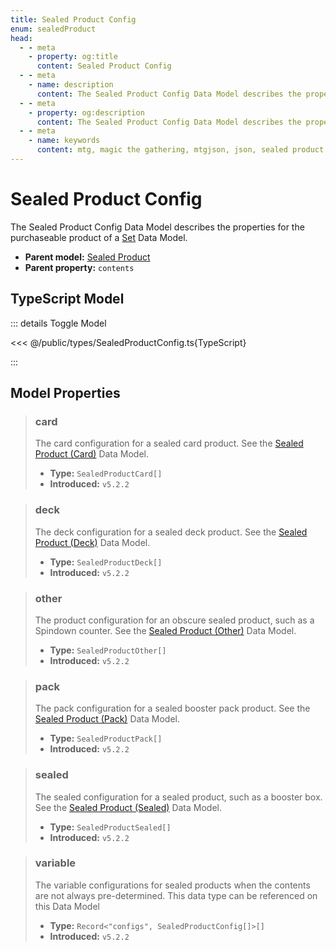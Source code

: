 ```yaml
---
title: Sealed Product Config
enum: sealedProduct
head:
  - - meta
    - property: og:title
      content: Sealed Product Config
  - - meta
    - name: description
      content: The Sealed Product Config Data Model describes the properties for the purchaseable product of a Set Data Model.
  - - meta
    - property: og:description
      content: The Sealed Product Config Data Model describes the properties for the purchaseable product of a Set Data Model.
  - - meta
    - name: keywords
      content: mtg, magic the gathering, mtgjson, json, sealed product config
---
```


# Sealed Product Config

The Sealed Product Config Data Model describes the properties for the purchaseable product of a [Set](/data-models/set/) Data Model.

- **Parent model:** [Sealed Product](/data-models/sealed-product/)
- **Parent property:** `contents`

## TypeScript Model

::: details Toggle Model

<<< @/public/types/SealedProductConfig.ts{TypeScript}

:::

## Model Properties

> ### card <DocBadge type="warning" text="optional" />
>
> The card configuration for a sealed card product. See the [Sealed Product (Card)](/data-models/sealed-product/sealed-product-card/) Data Model.
>
> - **Type:** `SealedProductCard[]`
> - **Introduced:** `v5.2.2`

> ### deck <DocBadge type="warning" text="optional" />
>
> The deck configuration for a sealed deck product. See the [Sealed Product (Deck)](/data-models/sealed-product/sealed-product-deck/) Data Model.
>
> - **Type:** `SealedProductDeck[]`
> - **Introduced:** `v5.2.2`

> ### other <DocBadge type="warning" text="optional" />
>
> The product configuration for an obscure sealed product, such as a Spindown counter. See the [Sealed Product (Other)](/data-models/sealed-product/sealed-product-other/) Data Model.
>
> - **Type:** `SealedProductOther[]`
> - **Introduced:** `v5.2.2`

> ### pack <DocBadge type="warning" text="optional" />
>
> The pack configuration for a sealed booster pack product. See the [Sealed Product (Pack)](/data-models/sealed-product/sealed-product-pack/) Data Model.
>
> - **Type:** `SealedProductPack[]`
> - **Introduced:** `v5.2.2`

> ### sealed <DocBadge type="warning" text="optional" />
>
> The sealed configuration for a sealed product, such as a booster box. See the [Sealed Product (Sealed)](/data-models/sealed-product/sealed-product-sealed/) Data Model.
>
> - **Type:** `SealedProductSealed[]`
> - **Introduced:** `v5.2.2`

> ### variable <DocBadge type="warning" text="optional" />
>
> The variable configurations for sealed products when the contents are not always pre-determined. This data type can be referenced on this Data Model
>
> - **Type:** `Record<"configs", SealedProductConfig[]>[]`
> - **Introduced:** `v5.2.2`
